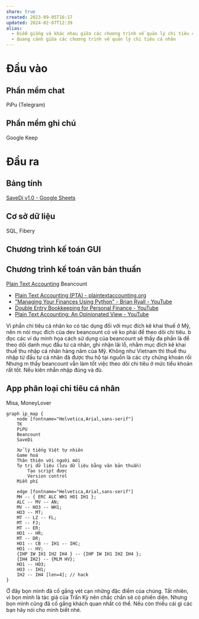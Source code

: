 ```yaml
---
share: true
created: 2023-09-05T16:17
updated: 2024-02-07T12:39
alias:
  - Điểm giống và khác nhau giữa các chương trình về quản lý chi tiêu cá nhân
  - Quang cảnh giữa các chương trình về quản lý chi tiêu cá nhân
---
```

# Đầu vào
## Phần mềm chat
PiPu (Telegram) 
## Phần mềm ghi chú
Google Keep

# Đầu ra
## Bảng tính
[SaveDi v1.0 - Google Sheets](https://docs.google.com/spreadsheets/d/1tsGtsqxDQQ0KqBAotiEunys9wQbAJNbkmIg7iC4n3J0/edit#gid=964331749)

## Cơ sở dữ liệu
SQL, Fibery

## Chương trình kế toán GUI
## Chương trình kế toán văn bản thuần
[Plain Text Accounting](https://blog.emacsen.net/profit-first-constraints-plain-text-accounting.html "")
Beancount
- [Plain Text Accounting (PTA) - plaintextaccounting.org](https://plaintextaccounting.org/ "Plain Text Accounting (PTA) - plaintextaccounting.org")
- [&quot;Managing Your Finances Using Python&quot; - Brian Ryall - YouTube](https://www.youtube.com/watch?v=mFzctYkktXQ "&quot;Managing Your Finances Using Python&quot; - Brian Ryall - YouTube")
- [Double Entry Bookkeeping for Personal Finance - YouTube](https://www.youtube.com/watch?v=lIGJzQw79hg "Double Entry Bookkeeping for Personal Finance - YouTube")
- [Plain Text Accounting: An Opinionated View - YouTube](https://www.youtube.com/watch?v=ZDF7xVtKLu0 "Plain Text Accounting: An Opinionated View - YouTube")

Vì phần chi tiêu cá nhân ko có tác dụng đối với mục đích kê khai thuế ở Mỹ, nên m nói mục đích của dev beancount có vẻ ko phải để theo dõi chi tiêu. b đọc các ví dụ minh họa cách sử dụng của beancount sẽ thấy đa phần là để theo dõi danh mục đầu tư cá nhân, ghi nhận lãi lỗ, nhằm mục đích kê khai thuế thu nhập cá nhân hàng năm của Mỹ. Không như Vietnam thì thuế thu nhập từ đầu tư cá nhân đã được thu hộ tại nguồn là các cty chứng khoán rồi Nhưng m thấy beancount vẫn làm tốt việc theo dõi chi tiêu ở mức tiểu khoản rất tốt. Nếu kiên nhẫn nhập đúng và đủ.

## App phân loại chi tiêu cá nhân
Misa, MoneyLover


```graphviz
graph ip_map {
	node [fontname="Helvetica,Arial,sans-serif"]
	TK
    PiPU
    Beancount
    SaveDi
    
    Xử lý tiếng Việt tự nhiên
    Game hoá
    Thân thiện với người mới
    Tự trị dữ liệu (lưu dữ liệu bằng văn bản thuần) 
        Tạo script được
        Version control
    Miễn phí
    
	edge [fontname="Helvetica,Arial,sans-serif"]
	MH -- { ERC ALC WH1 HO1 IH1 };
	ALC -- MV -- AN;
	MV -- HO3 -- WH1;
	HO3 -- MT;
	MT -- LZ -- FL;
	MT -- FJ;
	MT -- ER;
	HO1 -- HR;
	MT -- DR;
	HO1 -- CB -- IH1 -- IHC;
	HO1 -- HV;
	{IHP IW IH1 IH2 IH4 } -- {IHP IW IH1 IH2 IH4 };
	{IH4 IH2} -- {MLM HV};
	HO1 -- HO3;
	HO3 -- IH1;
	IH2 -- IH4 [len=4];	// hack
}
```

Ở đây bọn mình đã cố gắng vét cạn những đặc điểm của chúng. Tất nhiên, vì bọn mình là tác giả của Trấn Kỳ nên chắc chắn sẽ có phiến diện. Nhưng bọn mình cũng đã cố gắng khách quan nhất có thể. Nếu còn thiếu cái gì các bạn hãy nói cho mình biết nhé.